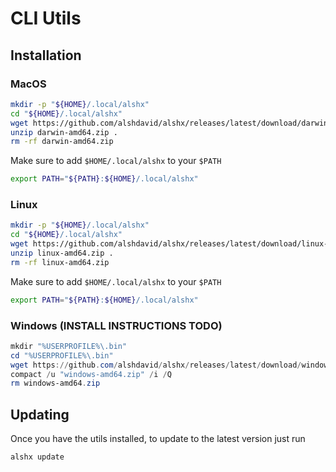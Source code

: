 # CLI Utils

## Installation

### MacOS

```bash
mkdir -p "${HOME}/.local/alshx"
cd "${HOME}/.local/alshx"
wget https://github.com/alshdavid/alshx/releases/latest/download/darwin-amd64.zip
unzip darwin-amd64.zip .
rm -rf darwin-amd64.zip
```

Make sure to add `$HOME/.local/alshx` to your `$PATH`

```bash
export PATH="${PATH}:${HOME}/.local/alshx"
```

### Linux

```bash
mkdir -p "${HOME}/.local/alshx"
cd "${HOME}/.local/alshx"
wget https://github.com/alshdavid/alshx/releases/latest/download/linux-amd64.zip
unzip linux-amd64.zip .
rm -rf linux-amd64.zip
```

Make sure to add `$HOME/.local/alshx` to your `$PATH`

```bash
export PATH="${PATH}:${HOME}/.local/alshx"
```

### Windows (INSTALL INSTRUCTIONS TODO)

```powershell
mkdir "%USERPROFILE%\.bin"
cd "%USERPROFILE%\.bin"
wget https://github.com/alshdavid/alshx/releases/latest/download/windows-amd64.zip
compact /u "windows-amd64.zip" /i /Q
rm windows-amd64.zip
```


## Updating

Once you have the utils installed, to update to the latest version just run

```bash
alshx update
```